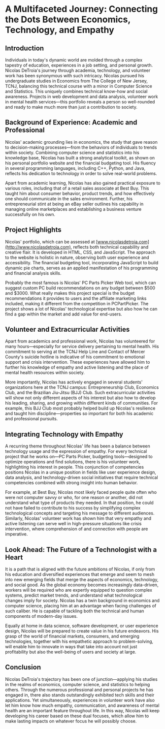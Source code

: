 # A Multifaceted Journey: Connecting the Dots Between Economics, Technology, and Empathy

## Introduction
Individuals in today's dynamic world are molded through a complex tapestry of education, experiences in a job setting, and personal growth. Nicolas DeTroia's journey through academia, technology, and volunteer work has been synonymous with such intricacy. Nicolas pursued his undergraduate studies in Economics from The College of New Jersey, TCNJ, balancing this technical course with a minor in Computer Science and Statistics. This uniquely combines technical know-how and social awareness. Projects in web development and data analysis, volunteer work in mental health services—this portfolio reveals a person so well-rounded and ready to make much more than just a contribution to society.

## Background of Experience: Academic and Professional
Nicolas' academic grounding lies in economics, the study that gave reason to decision-making processes—from the behaviors of individuals to trends within society. Combining computer science and statistics into his knowledge base, Nicolas has built a strong analytical toolkit, as shown on his personal portfolio website and the financial budgeting tool. His fluency in several programming languages, including C++, Python, and Java, reflects his dedication to technology in order to solve real-world problems.

Apart from academic learning, Nicolas has also gained practical exposure to various roles, including that of a retail sales associate at Best Buy. This taught him about consumer behavior, product trends, and how effectively one should communicate in the sales environment. Further, his entrepreneurial stint at being an eBay seller outlines his capability in managing online marketplaces and establishing a business venture successfully on his own.

## Project Highlights
Nicolas' portfolio, which can be assessed at [www.nicolasdetroia.com](http://www.nicolasdetroia.com), reflects both technical capability and creative flair. It is developed in HTML, CSS, and JavaScript. The approach to the website is holistic in nature, observing both user experience and accessibility. The financial budgeting tool, incorporating JavaScript to build dynamic pie charts, serves as an applied manifestation of his programming and financial analysis skills.

Probably the most famous is Nicolas' PC Parts Picker Web tool, which can suggest custom PC build recommendations on any budget between $500 and $3000. What really makes this project special is the budget recommendations it provides to users and the affiliate marketing links included, making it different from the competition in PCPartPicker. The project shows a lot of Nicolas' technological expertise but also how he can find a gap within the market and add value for end-users.

## Volunteer and Extracurricular Activities
Apart from academics and professional work, Nicolas has volunteered for many hours—especially for service delivery pertaining to mental health. His commitment to serving at the TCNJ Help Line and Contact of Mercer County's suicide hotline is indicative of his commitment to emotional support and crisis intervention. These experiences have allowed him to further his knowledge of empathy and active listening and the place of mental health resources within society.

More importantly, Nicolas has actively engaged in several students' organizations here at the TCNJ campus: Entrepreneurship Club, Economics Club, and the Brazilian Jiu-Jitsu (BJJ) Club. Such extracurricular activities will show not only different aspects of his interest but also how to develop his leading, sharing, and growing within different kinds of communities. For example, this BJJ Club most probably helped build up Nicolas's resilience and taught him discipline—properties so important for both his academic and professional pursuits.

## Integrating Technology with Empathy
A recurring theme throughout Nicolas' life has been a balance between technology usage and the expression of empathy. For every technical project that he works on—PC Parts Picker, budgeting tools—designed to optimize operations and find solutions, there is his volunteer work, highlighting his interest in people. This conjunction of competencies positions Nicolas in a unique position in fields like user experience design, data analysis, and technology-driven social initiatives that require technical competencies combined with strong insight into human behavior.

For example, at Best Buy, Nicolas most likely faced people quite often who were not computer savvy or who, for one reason or another, did not understand what type of products they needed. In that position, he could not have failed to contribute to his success by simplifying complex technological concepts and targeting his message to different audiences. Similarly, Nicolas' volunteer work has shown him that very empathy and active listening can serve well in high-pressure situations like crisis intervention, where comprehension of and connection with people are imperative.

## Look Ahead: The Future of a Technologist with a Heart
It is a path that is aligned with the future ambitions of Nicolas, if only from his education and diversified experiences that emerge and seem to mesh into new emerging fields that merge the aspects of economics, technology, and social good. As the global economy becomes increasingly data-driven, workers will be required who are expertly equipped to question complex systems, predict market trends, and understand what technological changes imply for society. Nicolas has a twin background in economics and computer science, placing him at an advantage when facing challenges of such caliber. He is capable of tackling both the technical and human components of modern-day issues.

Equally at home in data science, software development, or user experience design, Nicolas will be prepared to create value in his future endeavors. His grasp of the world of financial markets, consumers, and emerging technologies, together with his empathetic approach to problem-solving, will enable him to innovate in ways that take into account not just profitability but also the well-being of users and society at large.

## Conclusion
Nicolas DeTroia's trajectory has been one of junction—applying his studies in the realms of economics, computer science, and statistics to helping others. Through the numerous professional and personal projects he has engaged in, there also stands outstandingly exhibited tech skills and their applications. Yet simultaneously, experiences in volunteer work have also let him know how much empathy, communication, and awareness of mental health are an important feature throughout life. In this way, Nicolas will keep developing his career based on these dual focuses, which allow him to make lasting impacts on whatever focus he will possibly choose.
